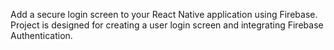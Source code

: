 Add a secure login screen to your React Native application using Firebase. Project is designed for creating a user login screen and integrating Firebase Authentication.
